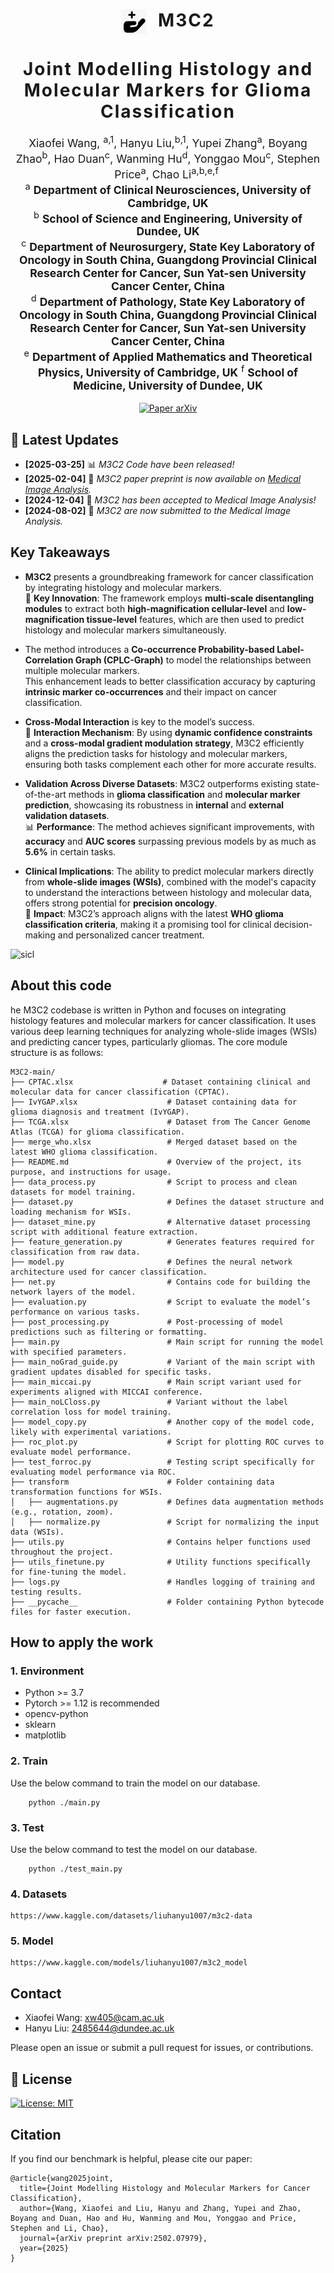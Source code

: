 
<h1 align='center' style="text-align:center; font-weight:bold; font-size:2.0em;letter-spacing:2.0px;">
            <img src="docs/1748968628246.png" alt="Icon" style="width:40px; vertical-align:middle; margin-right:10px;">      M3C2

<h1 align='center' style="text-align:center; font-weight:bold; font-size:2.0em;letter-spacing:2.0px;">
              Joint Modelling Histology and Molecular Markers for Glioma Classification</h1>    
              
<p align='center' style="text-align:center;font-size:1.25em;">
   <a href="https://github.com/XiaofeiWang2018" target="_blank" style="text-decoration: none;">Xiaofei Wang</a>, <sup>a,1</sup>, 
    <a href="https://github.com/LHY1007" target="_blank" style="text-decoration: none;">Hanyu Liu</a>,<sup>b,1</sup>, 
    Yupei Zhang<sup>a</sup>, 
    Boyang Zhao<sup>b</sup>, 
    Hao Duan<sup>c</sup>, 
    Wanming Hu<sup>d</sup>,
    Yonggao Mou<sup>c</sup>, 
    Stephen Price<sup>a</sup>, 
    Chao Li<sup>a,b,e,f</sup>&nbsp;<br/>
    <sup>a</sup> <strong>Department of Clinical Neurosciences, University of Cambridge, UK</strong><br/>
    <sup>b</sup> <strong>School of Science and Engineering, University of Dundee, UK</strong><br/>
    <sup>c</sup> <strong>Department of Neurosurgery, State Key Laboratory of Oncology in South China, Guangdong Provincial Clinical Research Center for Cancer, Sun Yat-sen
 University Cancer Center, China</strong><br/>
    <sup>d</sup> <strong>Department of Pathology, State Key Laboratory of Oncology in South China, Guangdong Provincial Clinical Research Center for Cancer, Sun Yat-sen University
 Cancer Center, China</strong><br/>
    <sup>e</sup> <strong>Department of Applied Mathematics and Theoretical Physics, University of Cambridge, UK</strong>
    <sup>f</sup> <strong>School of Medicine, University of Dundee, UK</strong>
</p>



<div align="center">
  <a href="https://www.sciencedirect.com/science/article/pii/S1361841525000532" target="_blank" rel="external nofollow noopener">
  <img src="https://img.shields.io/badge/Paper-arXiv-deepgreen" alt="Paper arXiv"></a>
</div>
</p>

## 📣 Latest Updates

- **[2025-03-25]** 📊 *M3C2 Code have been released!*
- **[2025-02-04]** 📝 *M3C2 paper preprint is now available on [Medical Image Analysis]([https://arxiv.org/abs/your-link](https://www.sciencedirect.com/science/article/pii/S1361841525000532)).*
- **[2024-12-04]** 🎉 *M3C2 has been accepted to Medical Image Analysis!*
- **[2024-08-02]** 📝 *M3C2 are now submitted to the Medical Image Analysis.*

## Key Takeaways

- **M3C2** presents a groundbreaking framework for cancer classification by integrating histology and molecular markers.  
  🧠 **Key Innovation**: The framework employs **multi-scale disentangling modules** to extract both **high-magnification cellular-level** and **low-magnification tissue-level** features, which are then used to predict histology and molecular markers simultaneously.

- The method introduces a **Co-occurrence Probability-based Label-Correlation Graph (CPLC-Graph)** to model the relationships between multiple molecular markers.  
  This enhancement leads to better classification accuracy by capturing **intrinsic marker co-occurrences** and their impact on cancer classification.

- **Cross-Modal Interaction** is key to the model’s success.  
  🔄 **Interaction Mechanism**: By using **dynamic confidence constraints** and a **cross-modal gradient modulation strategy**, M3C2 efficiently aligns the prediction tasks for histology and molecular markers, ensuring both tasks complement each other for more accurate results.

- **Validation Across Diverse Datasets**: M3C2 outperforms existing state-of-the-art methods in **glioma classification** and **molecular marker prediction**, showcasing its robustness in **internal** and **external validation datasets**.  
  📊 **Performance**: The method achieves significant improvements, with **accuracy** and **AUC scores** surpassing previous models by as much as **5.6%** in certain tasks.

- **Clinical Implications**: The ability to predict molecular markers directly from **whole-slide images (WSIs)**, combined with the model's capacity to understand the interactions between histology and molecular data, offers strong potential for **precision oncology**.  
  🏥 **Impact**: M3C2’s approach aligns with the latest **WHO glioma classification criteria**, making it a promising tool for clinical decision-making and personalized cancer treatment.


![sicl](docs/framework图.png)

## About this code

he M3C2 codebase is written in Python and focuses on integrating histology features and molecular markers for cancer classification. It uses various deep learning techniques for analyzing whole-slide images (WSIs) and predicting cancer types, particularly gliomas. The core module structure is as follows:

```
M3C2-main/
├── CPTAC.xlsx                    # Dataset containing clinical and molecular data for cancer classification (CPTAC).
├── IvYGAP.xlsx                    # Dataset containing data for glioma diagnosis and treatment (IvYGAP).
├── TCGA.xlsx                      # Dataset from The Cancer Genome Atlas (TCGA) for glioma classification.
├── merge_who.xlsx                 # Merged dataset based on the latest WHO glioma classification.
├── README.md                      # Overview of the project, its purpose, and instructions for usage.
├── data_process.py                # Script to process and clean datasets for model training.
├── dataset.py                     # Defines the dataset structure and loading mechanism for WSIs.
├── dataset_mine.py                # Alternative dataset processing script with additional feature extraction.
├── feature_generation.py          # Generates features required for classification from raw data.
├── model.py                       # Defines the neural network architecture used for cancer classification.
├── net.py                         # Contains code for building the network layers of the model.
├── evaluation.py                  # Script to evaluate the model’s performance on various tasks.
├── post_processing.py             # Post-processing of model predictions such as filtering or formatting.
├── main.py                        # Main script for running the model with specified parameters.
├── main_noGrad_guide.py           # Variant of the main script with gradient updates disabled for specific tasks.
├── main_miccai.py                 # Main script variant used for experiments aligned with MICCAI conference.
├── main_noLCloss.py               # Variant without the label correlation loss for model training.
├── model_copy.py                  # Another copy of the model code, likely with experimental variations.
├── roc_plot.py                    # Script for plotting ROC curves to evaluate model performance.
├── test_forroc.py                 # Testing script specifically for evaluating model performance via ROC.
├── transform                      # Folder containing data transformation functions for WSIs.
│   ├── augmentations.py           # Defines data augmentation methods (e.g., rotation, zoom).
│   ├── normalize.py               # Script for normalizing the input data (WSIs).
├── utils.py                       # Contains helper functions used throughout the project.
├── utils_finetune.py              # Utility functions specifically for fine-tuning the model.
├── logs.py                        # Handles logging of training and testing results.
├── __pycache__                    # Folder containing Python bytecode files for faster execution.
```

## How to apply the work
### 1. Environment
- Python >= 3.7
- Pytorch >= 1.12 is recommended
- opencv-python
- sklearn
- matplotlib


### 2. Train
Use the below command to train the model on our database.
```
    python ./main.py 
```

### 3. Test
Use the below command to test the model on our database.
```
    python ./test_main.py
```

### 4. Datasets
```
https://www.kaggle.com/datasets/liuhanyu1007/m3c2-data
```

### 5. Model
```
https://www.kaggle.com/models/liuhanyu1007/m3c2_model
```

## Contact
- Xiaofei Wang: xw405@cam.ac.uk
- Hanyu Liu: 2485644@dundee.ac.uk


Please open an issue or submit a pull request for issues, or contributions.

## 💼 License

<a href="https://opensource.org/licenses/MIT" target="_blank" rel="noopener noreferrer">
  <img src="https://img.shields.io/badge/License-MIT-yellow.svg" alt="License: MIT" />
</a>

## Citation

If you find our benchmark is helpful, please cite our paper:

```
@article{wang2025joint,
  title={Joint Modelling Histology and Molecular Markers for Cancer Classification},
  author={Wang, Xiaofei and Liu, Hanyu and Zhang, Yupei and Zhao, Boyang and Duan, Hao and Hu, Wanming and Mou, Yonggao and Price, Stephen and Li, Chao},
  journal={arXiv preprint arXiv:2502.07979},
  year={2025}
}
```

